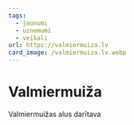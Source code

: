 ```yaml
---
tags:
  - jaunumi
  - uznemumi
  - veikali
url: https://valmiermuiza.lv
card_image: /valmiermuiza.lv.webp
---
```


# Valmiermuiža

Valmiermuižas alus darītava

